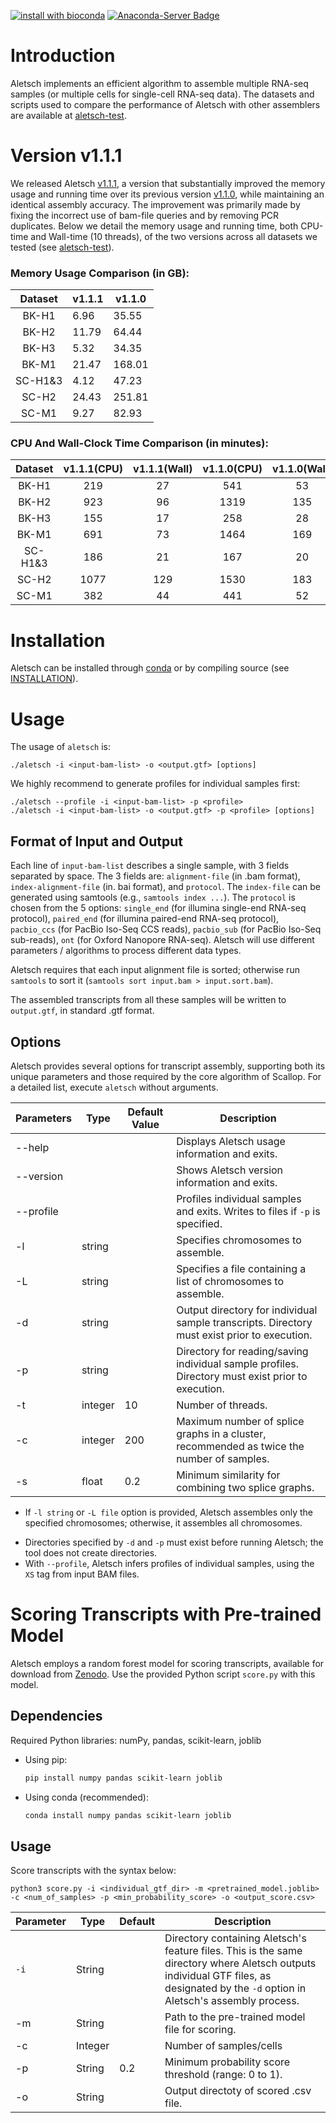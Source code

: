 [![install with bioconda](https://img.shields.io/badge/install%20with-bioconda-brightgreen.svg?style=flat)](http://bioconda.github.io/recipes/aletsch/README.html)
[![Anaconda-Server Badge](https://anaconda.org/bioconda/aletsch/badges/downloads.svg)](https://anaconda.org/bioconda/aletsch)

# Introduction

Aletsch implements an efficient algorithm to assemble multiple RNA-seq samples (or multiple cells
for single-cell RNA-seq data).
The datasets and scripts used to compare the performance of Aletsch with other assemblers are available at
[aletsch-test](https://github.com/Shao-Group/aletsch-test).

<!--
It uses splice graph and phasing paths as underlying data strctures to represent
the alignments of each gene loci in individual RNA-seq samples.
Efficient algorithms are implemented to combine splice graphs (and phasing paths)
at overlapped gene loci. Eventually, the core algorithm used in Scallop (i.e., phase-preserving decomposition)
is employed to decompose the combined splice graphs to transcripts.
-->


# Version v1.1.1

We released Aletsch [v1.1.1](https://github.com/Shao-Group/aletsch/releases/tag/v1.1.1),
a version that substantially improved 
the memory usage and running time over its previous version [v1.1.0](https://github.com/Shao-Group/aletsch/releases/tag/v1.1.0), 
while maintaining an identical assembly accuracy.
The improvement was primarily made by fixing the incorrect use of bam-file queries
and by removing PCR duplicates.
Below we detail the memory usage and running time, both CPU-time and Wall-time (10 threads), of the two versions
across all datasets we tested (see [aletsch-test](https://github.com/Shao-Group/aletsch-test)).

### Memory Usage Comparison (in GB):

| Dataset | v1.1.1 | v1.1.0 |
| :-----: | ------ | ------ |
|  BK-H1  | 6.96   | 35.55  |
|  BK-H2  | 11.79  | 64.44  |
|  BK-H3  | 5.32   | 34.35  |
|  BK-M1  | 21.47  | 168.01 |
| SC-H1&3 | 4.12   | 47.23  |
|  SC-H2  | 24.43  | 251.81 |
|  SC-M1  | 9.27   | 82.93  |

### CPU And Wall-Clock Time Comparison (in minutes):

| Dataset | v1.1.1(CPU) | v1.1.1(Wall) | v1.1.0(CPU) | v1.1.0(Wall) |
| :-----: | :---------: | :----------: | :---------: | :----------: |
|  BK-H1  |     219     |      27      |     541     |      53      |
|  BK-H2  |     923     |      96      |    1319     |     135      |
|  BK-H3  |     155     |      17      |     258     |      28      |
|  BK-M1  |     691     |      73      |    1464     |     169      |
| SC-H1&3 |     186     |      21      |     167     |      20      |
|  SC-H2  |    1077     |     129      |    1530     |     183      |
|  SC-M1  |     382     |      44      |     441     |      52      |

# Installation

Aletsch can be installed through [conda](https://anaconda.org/bioconda/aletsch)
or by compiling source (see [INSTALLATION](https://github.com/Shao-Group/aletsch/blob/master/INSTALLATION.md)).

# Usage

The usage of `aletsch` is:
```
./aletsch -i <input-bam-list> -o <output.gtf> [options]
```

We highly recommend to generate profiles for individual samples first:
```
./aletsch --profile -i <input-bam-list> -p <profile>
./aletsch -i <input-bam-list> -o <output.gtf> -p <profile> [options]
```

## Format of Input and Output
Each line of `input-bam-list` describes a single sample, with 3 fields separated by space.
The 3 fields are: `alignment-file` (in .bam format), `index-alignment-file` (in. bai format), and `protocol`.
The `index-file` can be generated using samtools (e.g., `samtools index ...`).
The `protocol` is chosen from the 5 options: `single_end` (for illumina single-end RNA-seq protocol),
`paired_end` (for illumina paired-end RNA-seq protocol), 
`pacbio_ccs` (for PacBio Iso-Seq CCS reads),
`pacbio_sub` (for PacBio Iso-Seq sub-reads),
`ont` (for Oxford Nanopore RNA-seq).
Aletsch will use different parameters / algorithms to process different data types.

Aletsch requires that each input alignment file is sorted; otherwise run `samtools` to sort it (`samtools sort input.bam > input.sort.bam`).

The assembled transcripts from all these samples will be written to `output.gtf`, in standard .gtf format.

## Options

Aletsch provides several options for transcript assembly, supporting both its unique parameters and those required by the core algorithm of Scallop. For a detailed list, execute `aletsch` without arguments.

| Parameters | Type    | Default Value | Description                                                  |
| ---------- | ------- | ------------- | ------------------------------------------------------------ |
| --help     |         |               | Displays Aletsch usage information and exits.                |
| --version  |         |               | Shows Aletsch version information and exits.                 |
| --profile  |         |               | Profiles individual samples and exits. Writes to files if `-p` is specified. |
| -l         | string  |               | Specifies chromosomes to assemble.                           |
| -L         | string  |               | Specifies a file containing a list of chromosomes to assemble. |
| -d         | string  |               | Output directory for individual sample transcripts. Directory must exist prior to execution. |
| -p         | string  |               | Directory for reading/saving individual sample profiles. Directory must exist prior to execution. |
| -t         | integer | 10            | Number of threads.                                           |
| -c         | integer | 200           | Maximum number of splice graphs in a cluster, recommended as twice the number of samples. |
| -s         | float   | 0.2           | Minimum similarity for combining two splice graphs.          |

* If `-l string` or `-L file` option is provided, Aletsch assembles only the specified chromosomes; otherwise, it assembles all chromosomes.

<!--
| -b         | string  |               | Output directory for bridged alignment files. Directory must exist prior to execution. |
-->

- Directories specified by `-d` and `-p` must exist before running Aletsch; the tool does not create directories.
- With `--profile`, Aletsch infers profiles of individual samples, using the `XS` tag from input BAM files.

# Scoring Transcripts with Pre-trained Model

Aletsch employs a random forest model for scoring transcripts, available for download from [Zenodo](https://doi.org/10.5281/zenodo.10602529). Use the provided Python script `score.py` with this model.

## Dependencies

Required Python libraries: numPy, pandas, scikit-learn, joblib

- Using pip:

  ```bash
  pip install numpy pandas scikit-learn joblib
  ```

- Using conda (recommended):

  ```bash
  conda install numpy pandas scikit-learn joblib
  ```

## Usage

Score transcripts with the syntax below:

```
python3 score.py -i <individual_gtf_dir> -m <pretrained_model.joblib> -c <num_of_samples> -p <min_probability_score> -o <output_score.csv>
```

| Parameter | Type    | Default | Description                                                  |
| --------- | ------- | ------- | ------------------------------------------------------------ |
| `-i`      | String  |         | Directory containing Aletsch's feature files. This is the same directory where Aletsch outputs individual GTF files, as designated by the `-d` option in Aletsch's assembly process. |
| -m        | String  |         | Path to the pre-trained model file for scoring.              |
| -c        | Integer |         | Number of samples/cells                                      |
| -p        | String  | 0.2     | Minimum probability score threshold (range: 0 to 1).         |
| -o        | String  |         | Output directoty of scored .csv file.                        |
